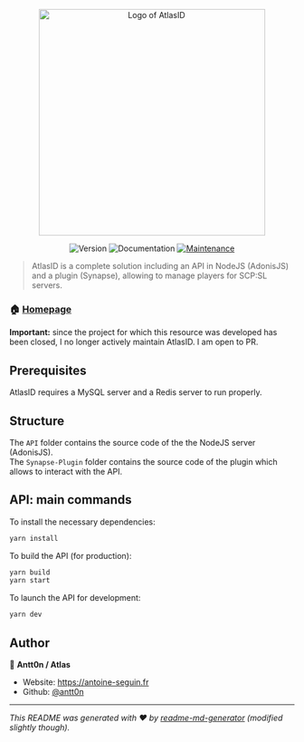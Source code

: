 <p align="center">
  <img width="400" alt="Logo of AtlasID" src="http://atlas-scp.fr/logo.svg" />
</p>
<p align="center">
  <img alt="Version" src="https://img.shields.io/badge/version-NOT MAINTAINED-red.svg?cacheSeconds=2592000&style=for-the-badge" />
  <img alt="Documentation" src="https://img.shields.io/badge/synapse%20version-2.6.1-purple.svg?style=for-the-badge" />
  <a href="https://github.com/ServeurHydeos/Wyrd/graphs/commit-activity" target="_blank">
    <img alt="Maintenance" src="https://img.shields.io/badge/Maintained-no-red.svg?style=for-the-badge" />
  </a>
</p>

> AtlasID is a complete solution including an API in NodeJS (AdonisJS) and a plugin (Synapse), allowing to manage players for SCP:SL servers.

### 🏠 [Homepage](https://atlas-scp.fr)

**Important:** since the project for which this resource was developed has been closed, I no longer actively maintain AtlasID. I am open to PR.

## Prerequisites

AtlasID requires a MySQL server and a Redis server to run properly.

## Structure
 
The ``API`` folder contains the source code of the the NodeJS server (AdonisJS).
<br/>
The ``Synapse-Plugin`` folder contains the source code of the plugin which allows to interact with the API.

## API: main commands

To install the necessary dependencies:
```sh
yarn install
```
To build the API (for production):
```sh
yarn build
yarn start
```
To launch the API for development:
```sh
yarn dev
```

## Author

👤 **Antt0n / Atlas**

* Website: https://antoine-seguin.fr
* Github: [@antt0n](https://github.com/antt0n)

***
_This README was generated with ❤️ by [readme-md-generator](https://github.com/kefranabg/readme-md-generator) (modified slightly though)._
